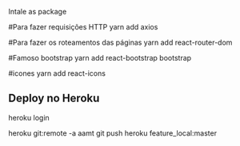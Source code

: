 Intale as package

#Para fazer requisições HTTP
yarn add axios

#Para fazer os roteamentos das páginas
yarn add react-router-dom

#Famoso bootstrap
yarn add react-bootstrap bootstrap

#icones
yarn add react-icons

## Deploy no Heroku

heroku login

heroku git:remote -a aamt
git push heroku feature_local:master
